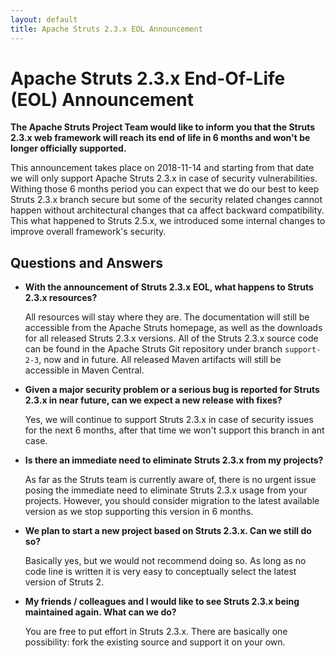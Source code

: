 ```yaml
---
layout: default
title: Apache Struts 2.3.x EOL Announcement
---
```


# Apache Struts 2.3.x End-Of-Life (EOL) Announcement

**The Apache Struts Project Team would like to inform you that the Struts 2.3.x web framework will reach its end of life in 6 months and won't be longer officially supported.**

This announcement takes place on 2018-11-14 and starting from that date we will only support Apache Struts 2.3.x in case of security vulnerabilities.
Withing those 6 months period you can expect that we do our best to keep Struts 2.3.x branch secure but some of the security related changes
cannot happen without architectural changes that ca affect backward compatibility. This what happened to Struts 2.5.x, we introduced some
internal changes to improve overall framework's security.  

## Questions and Answers

*   **With the announcement of Struts 2.3.x EOL, what happens to Struts 2.3.x resources?**

    All resources will stay where they are. The documentation will still be accessible from the Apache Struts homepage, as well as the downloads 
    for all released Struts 2.3.x versions. All of the Struts 2.3.x source code can be found in the Apache Struts Git repository under branch 
    `support-2-3`, now and in future. All released Maven artifacts will still be accessible in Maven Central.

*   **Given a major security problem or a serious bug is reported for Struts 2.3.x in near future, can we expect a new release with fixes?**

    Yes, we will continue to support Struts 2.3.x in case of security issues for the next 6 months, after that time we won't support this branch
    in ant case.   

*   **Is there an immediate need to eliminate Struts 2.3.x from my projects?**

    As far as the Struts team is currently aware of, there is no urgent issue posing the immediate need to eliminate Struts 2.3.x usage from 
    your projects. However, you should consider migration to the latest available version as we stop supporting this version in 6 months.

*   **We plan to start a new project based on Struts 2.3.x. Can we still do so?**

    Basically yes, but we would not recommend doing so. As long as no code line is written it is very easy to conceptually select 
    the latest version of Struts 2.

*   **My friends / colleagues and I would like to see Struts 2.3.x being maintained again. What can we do?**

    You are free to put effort in Struts 2.3.x. There are basically one possibility: fork the existing source and support it on your own.

